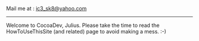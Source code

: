 

Mail me at : ic3_sk8@yahoo.com

----

Welcome to CocoaDev, Julius. Please take the time to read the HowToUseThisSite (and related) page to avoid making a mess. :-)
